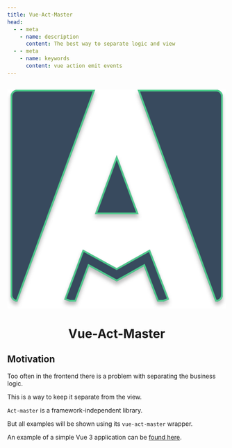 ```yaml
---
title: Vue-Act-Master
head:
  - - meta
    - name: description
      content: The best way to separate logic and view
  - - meta
    - name: keywords
      content: vue action emit events
---
```


<div align="center" style="padding-top:1rem;">
  <img src="./public/assets/act-master-logo.svg" alt="vue-act-master">

  <h1>Vue-Act-Master</h1>
</div>

## Motivation

Too often in the frontend there is a problem with separating the business logic.

This is a way to keep it separate from the view.

`Act-master` is a framework-independent library.

But all examples will be shown using its `vue-act-master` wrapper.


An example of a simple Vue 3 application can be [found here](https://github.com/avil13/vue-act-master/blob/master/packages/example/README.md).

